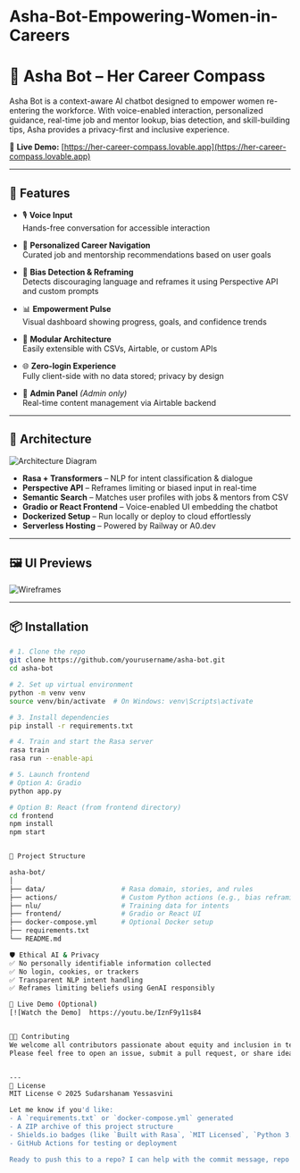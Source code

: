 # Asha-Bot-Empowering-Women-in-Careers

# 🤖 Asha Bot – Her Career Compass

Asha Bot is a context-aware AI chatbot designed to empower women re-entering the workforce. With voice-enabled interaction, personalized guidance, real-time job and mentor lookup, bias detection, and skill-building tips, Asha provides a privacy-first and inclusive experience.

🔗 **Live Demo:** [https://her-career-compass.lovable.app](https://her-career-compass.lovable.app)

---

## 🚀 Features

- 🎙️ **Voice Input**  
  Hands-free conversation for accessible interaction

- 🧭 **Personalized Career Navigation**  
  Curated job and mentorship recommendations based on user goals

- 🧠 **Bias Detection & Reframing**  
  Detects discouraging language and reframes it using Perspective API and custom prompts

- 📊 **Empowerment Pulse**  
  Visual dashboard showing progress, goals, and confidence trends

- 🧩 **Modular Architecture**  
  Easily extensible with CSVs, Airtable, or custom APIs

- 🌐 **Zero-login Experience**  
  Fully client-side with no data stored; privacy by design

- 🔧 **Admin Panel** *(Admin only)*  
  Real-time content management via Airtable backend

---

## 🧱 Architecture

![Architecture Diagram](architecture.png)

- **Rasa + Transformers** – NLP for intent classification & dialogue
- **Perspective API** – Reframes limiting or biased input in real-time
- **Semantic Search** – Matches user profiles with jobs & mentors from CSV
- **Gradio or React Frontend** – Voice-enabled UI embedding the chatbot
- **Dockerized Setup** – Run locally or deploy to cloud effortlessly
- **Serverless Hosting** – Powered by Railway or A0.dev

---

## 🖼️ UI Previews

![Wireframes](wireframes.png)

---

## 📦 Installation

```bash
# 1. Clone the repo
git clone https://github.com/yourusername/asha-bot.git
cd asha-bot

# 2. Set up virtual environment
python -m venv venv
source venv/bin/activate  # On Windows: venv\Scripts\activate

# 3. Install dependencies
pip install -r requirements.txt

# 4. Train and start the Rasa server
rasa train
rasa run --enable-api

# 5. Launch frontend
# Option A: Gradio
python app.py

# Option B: React (from frontend directory)
cd frontend
npm install
npm start


📁 Project Structure

asha-bot/
│
├── data/                   # Rasa domain, stories, and rules
├── actions/                # Custom Python actions (e.g., bias reframing)
├── nlu/                    # Training data for intents
├── frontend/               # Gradio or React UI
├── docker-compose.yml      # Optional Docker setup
├── requirements.txt
└── README.md

🛡️ Ethical AI & Privacy
✅ No personally identifiable information collected
✅ No login, cookies, or trackers
✅ Transparent NLP intent handling
✅ Reframes limiting beliefs using GenAI responsibly

🎥 Live Demo (Optional)
[![Watch the Demo]  https://youtu.be/IznF9y11s84


👩‍💻 Contributing
We welcome all contributors passionate about equity and inclusion in tech!
Please feel free to open an issue, submit a pull request, or share ideas 💡


---
📄 License
MIT License © 2025 Sudarshanam Yessasvini

Let me know if you'd like:
- A `requirements.txt` or `docker-compose.yml` generated
- A ZIP archive of this project structure
- Shields.io badges (like `Built with Rasa`, `MIT Licensed`, `Python 3.x`)
- GitHub Actions for testing or deployment

Ready to push this to a repo? I can help with the commit message, repo description, and first release setup too!
